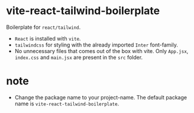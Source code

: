# vite-react-tailwind-boilerplate

Boilerplate for `react/tailwind`.

- `React` is installed with `vite`.
- `tailwindcss` for styling with the already imported `Inter` font-family.
- No unnecessary files that comes out of the box with vite. Only `App.jsx`, `index.css` and `main.jsx` are present in the `src` folder.

# note

- Change the package name to your project-name. The default package name is `vite-react-tailwind-boilerplate`.
